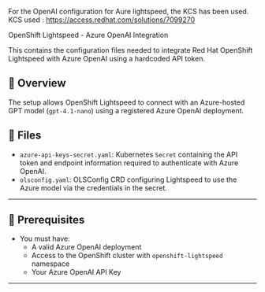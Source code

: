 For the OpenAI configuration for Aure lightspeed, the KCS has been used.
KCS used : https://access.redhat.com/solutions/7099270


OpenShift Lightspeed - Azure OpenAI Integration

This contains the configuration files needed to integrate Red Hat OpenShift Lightspeed with Azure OpenAI using a hardcoded API token.

## 🔧 Overview

The setup allows OpenShift Lightspeed to connect with an Azure-hosted GPT model (`gpt-4.1-nano`) using a registered Azure OpenAI deployment.

## 📂 Files

- `azure-api-keys-secret.yaml`: Kubernetes `Secret` containing the API token and endpoint information required to authenticate with Azure OpenAI.
- `olsconfig.yaml`: OLSConfig CRD configuring Lightspeed to use the Azure model via the credentials in the secret.

---

## 🔑 Prerequisites

- You must have:
  - A valid Azure OpenAI deployment
  - Access to the OpenShift cluster with `openshift-lightspeed` namespace
  - Your Azure OpenAI API Key

---
